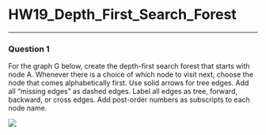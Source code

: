 # HW19_Depth_First_Search_Forest
---
### Question 1
For the graph G below, create the depth-first search forest that starts with node A. Whenever there is a choice of which node to visit next, choose the node that comes alphabetically first. Use solid arrows for tree edges. Add all “missing edges” as dashed edges. Label all edges as tree, forward, backward, or cross edges. Add post-order numbers as subscripts to each node name.

![](HW19_Graph_G.png)
